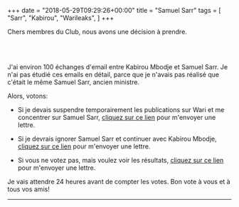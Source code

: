 +++
date = "2018-05-29T09:29:26+00:00"
title = "Samuel Sarr"
tags = [
    "Sarr",
    "Kabirou",
    "Warileaks",
]
+++

Chers membres du Club, nous avons une décision à prendre.
<!--more-->
<br>
</br>

J'ai environ 100 échanges d'email entre Kabirou Mbodje et Samuel Sarr. Je n'ai pas étudié ces emails en détail, parce que je n'avais pas réalisé que c'était le même Samuel Sarr, ancien ministre.

Alors, votons:

- Si je devais suspendre temporairement les publications sur Wari et me concentrer sur Samuel Sarr, <a href="mailto:info@warileaks.com?Subject=Voting&body=Pour%20SSarr">cliquez sur ce lien</a> pour m'envoyer une lettre.

- Si je devrais ignorer Samuel Sarr et continuer avec Kabirou Mbodje, <a href="mailto:info@warileaks.com?Subject=Voting&body=Pour%20Kabirou">cliquez sur ce lien</a> pour m'envoyer une lettre.

- Si vous ne votez pas, mais voulez voir les résultats, <a href="mailto:info@warileaks.com?Subject=Voting&body=montrez%20resultats">cliquez sur ce lien</a> pour m'envoyer une lettre.

Je vais attendre 24 heures avant de compter les votes. Bon vote à vous et à tous vos amis!


<hr>
